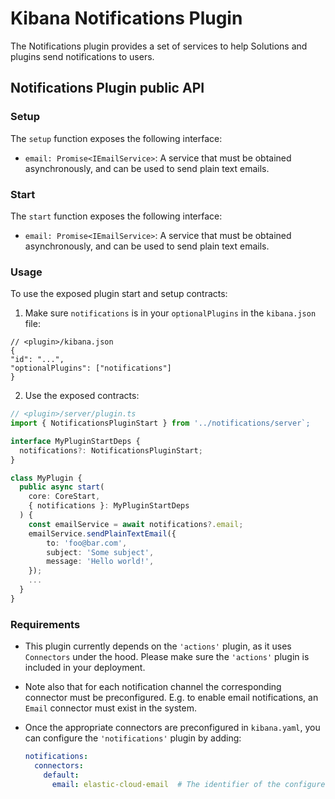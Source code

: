 # Kibana Notifications Plugin

The Notifications plugin provides a set of services to help Solutions and plugins send notifications to users.

## Notifications Plugin public API

### Setup

The `setup` function exposes the following interface:

- `email: Promise<IEmailService>`:
  A service that must be obtained asynchronously, and can be used to send plain text emails.

### Start

The `start` function exposes the following interface:

- `email: Promise<IEmailService>`:
  A service that must be obtained asynchronously, and can be used to send plain text emails.


### Usage

To use the exposed plugin start and setup contracts:

1. Make sure `notifications` is in your `optionalPlugins` in the `kibana.json` file:

```json5
// <plugin>/kibana.json
{
"id": "...",
"optionalPlugins": ["notifications"]
}
```

2. Use the exposed contracts:

```ts
// <plugin>/server/plugin.ts
import { NotificationsPluginStart } from '../notifications/server`;

interface MyPluginStartDeps {
  notifications?: NotificationsPluginStart;
}

class MyPlugin {
  public async start(
    core: CoreStart,
    { notifications }: MyPluginStartDeps
  ) {
    const emailService = await notifications?.email;
    emailService.sendPlainTextEmail({
        to: 'foo@bar.com',
        subject: 'Some subject',
        message: 'Hello world!',
    });
    ...
  }
}
```

### Requirements

- This plugin currently depends on the `'actions'` plugin, as it uses `Connectors` under the hood. Please make sure the `'actions'` plugin is included in your deployment.
- Note also that for each notification channel the corresponding connector must be preconfigured. E.g. to enable email notifications, an `Email` connector must exist in the system.
- Once the appropriate connectors are preconfigured in `kibana.yaml`, you can configure the `'notifications'` plugin by adding:

  ```yaml
  notifications:
    connectors:
      default:
        email: elastic-cloud-email  # The identifier of the configured connector
  ```
